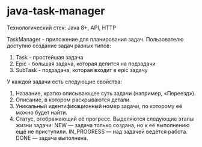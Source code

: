# java-task-manager

Технологический стек: Java 8+, API, HTTP

TaskManager - приложение для планирования задач. Пользователю доступно создание задач разных типов:
1. Task - простейшая задача
2. Epic - большая задача, которая делится на подзадачи
3. SubTask - подзадача, которая входит в epic задачу

У каждой задачи есть следующие свойства:
1. Название, кратко описывающее суть задачи (например, «Переезд»).
2. Описание, в котором раскрываются детали.
3. Уникальный идентификационный номер задачи, по которому её можно будет найти.
4. Статус, отображающий её прогресс. Выделяются следующие этапы жизни задачи:
NEW — задача только создана, но к её выполнению ещё не приступили.
IN_PROGRESS — над задачей ведётся работа. DONE — задача выполнена.
